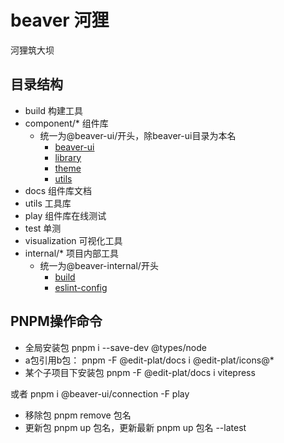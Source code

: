 # beaver 河狸
河狸筑大坝
## 目录结构
 - build 构建工具
 - component/* 组件库
   - 统一为@beaver-ui/开头，除beaver-ui目录为本名
     - [beaver-ui](component%2Fbeaver-ui)
     - [library](component%2Flibrary)
     - [theme](component%2Ftheme)
     - [utils](component%2Futils)
 - docs 组件库文档
 - utils 工具库
 - play 组件库在线测试
 - test 单测
 - visualization 可视化工具
 - internal/* 项目内部工具
   - 统一为@beaver-internal/开头
     - [build](internal%2Fbuild)
     - [eslint-config](internal%2Feslint-config)
## PNPM操作命令
- 全局安装包 pnpm i --save-dev @types/node
- a包引用b包： pnpm -F @edit-plat/docs i @edit-plat/icons@*
- 某个子项目下安装包 pnpm -F @edit-plat/docs i vitepress

或者  pnpm i @beaver-ui/connection -F play
- 移除包 pnpm remove 包名
- 更新包 pnpm up 包名，更新最新 pnpm up 包名 --latest
